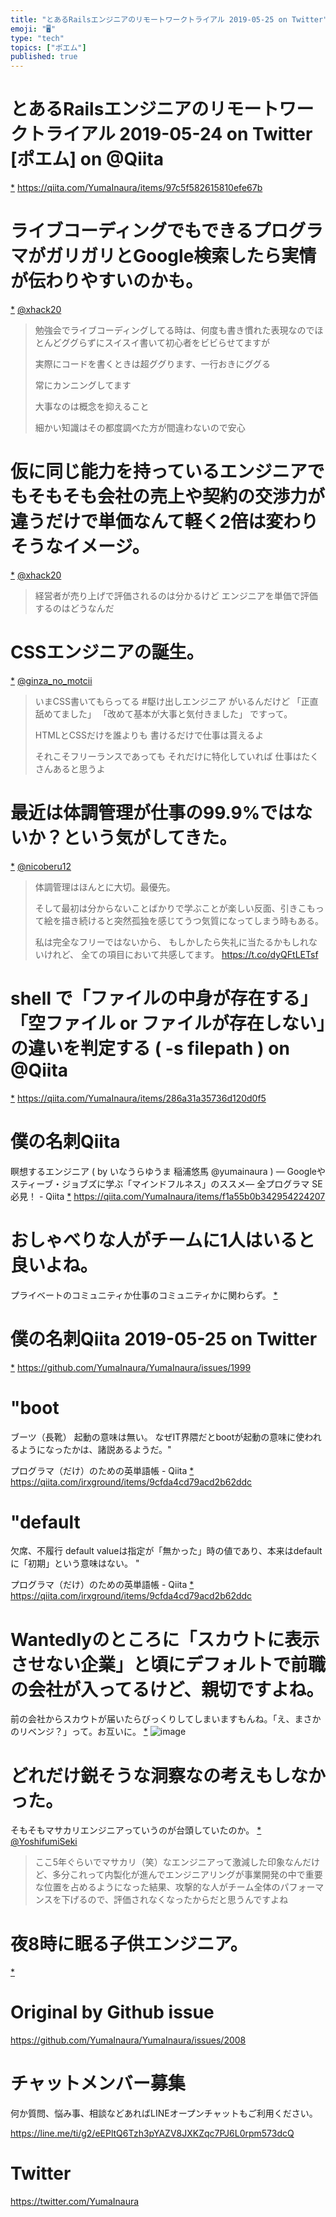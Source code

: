 ```yaml
---
title: "とあるRailsエンジニアのリモートワークトライアル 2019-05-25 on Twitter"
emoji: "🖥"
type: "tech"
topics: ["ポエム"]
published: true
---
```


# とあるRailsエンジニアのリモートワークトライアル 2019-05-24 on Twitter [ポエム] on @Qiita
 [*](https://twitter.com/YumaInaura/status/1131955276796456960")
<https://qiita.com/YumaInaura/items/97c5f582615810efe67b>
# ライブコーディングでもできるプログラマがガリガリとGoogle検索したら実情が伝わりやすいのかも。

 [*](https://twitter.com/YumaInaura/status/1132053611821785088")
[@xhack20](https://twitter.com/xhack20/)

>勉強会でライブコーディングしてる時は、何度も書き慣れた表現なのでほとんどググらずにスイスイ書いて初心者をビビらせてますが
>
>実際にコードを書くときは超ググります、一行おきにググる
>
>常にカンニングしてます
>
>大事なのは概念を抑えること
>
>細かい知識はその都度調べた方が間違わないので安心
# 仮に同じ能力を持っているエンジニアでもそもそも会社の売上や契約の交渉力が違うだけで単価なんて軽く2倍は変わりそうなイメージ。

 [*](https://twitter.com/YumaInaura/status/1132055406652547072")
[@xhack20](https://twitter.com/xhack20/)

>経営者が売り上げで評価されるのは分かるけど
>エンジニアを単価で評価するのはどうなんだ
# CSSエンジニアの誕生。

 [*](https://twitter.com/YumaInaura/status/1132055821574033408")
[@ginza_no_motcii](https://twitter.com/ginza_no_motcii/)

>いまCSS書いてもらってる
>  #駆け出しエンジニア がいるんだけど
>「正直舐めてました」
>「改めて基本が大事と気付きました」
>ですって。
>
>HTMLとCSSだけを誰よりも
>書けるだけで仕事は貰えるよ
>
>それこそフリーランスであっても
>それだけに特化していれば
>仕事はたくさんあると思うよ
# 最近は体調管理が仕事の99.9%ではないか？という気がしてきた。

 [*](https://twitter.com/YumaInaura/status/1132085580852895744")
[@nicoberu12](https://twitter.com/nicoberu12/)

>体調管理はほんとに大切。最優先。
>
>そして最初は分からないことばかりで学ぶことが楽しい反面、引きこもって絵を描き続けると突然孤独を感じてうつ気質になってしまう時もある。
>
>私は完全なフリーではないから、
>もしかしたら失礼に当たるかもしれないけれど、
>全ての項目において共感してます。 https://t.co/dyQFtLETsf
# shell で「ファイルの中身が存在する」「空ファイル or ファイルが存在しない」の違いを判定する ( -s filepath ) on @Qiita
 [*](https://twitter.com/YumaInaura/status/1132094065636388866")
<https://qiita.com/YumaInaura/items/286a31a35736d120d0f5>
# 僕の名刺Qiita

瞑想するエンジニア ( by いなうらゆうま 稲浦悠馬 @yumainaura ) — Googleやスティーブ・ジョブズに学ぶ「マインドフルネス」のススメ— 全プログラマ SE 必見！ - Qiita
 [*](https://twitter.com/YumaInaura/status/1132103768869203968")
<https://qiita.com/YumaInaura/items/f1a55b0b342954224207>
# おしゃべりな人がチームに1人はいると良いよね。
プライベートのコミュニティか仕事のコミュニティかに関わらず。
 [*](https://twitter.com/YumaInaura/status/1132117051504414720")

# 僕の名刺Qiita 2019-05-25 on Twitter
 [*](https://twitter.com/YumaInaura/status/1132149814672732161")
<https://github.com/YumaInaura/YumaInaura/issues/1999>
# "boot
ブーツ（長靴）
起動の意味は無い。
なぜIT界隈だとbootが起動の意味に使われるようになったかは、諸説あるようだ。"

プログラマ（だけ）のための英単語帳 - Qiita
 [*](https://twitter.com/YumaInaura/status/1132160089857466368")
<https://qiita.com/irxground/items/9cfda4cd79acd2b62ddc>
# "default
欠席、不履行
default valueは指定が「無かった」時の値であり、本来はdefaultに「初期」という意味はない。
"

プログラマ（だけ）のための英単語帳 - Qiita
 [*](https://twitter.com/YumaInaura/status/1132160148347035648")
<https://qiita.com/irxground/items/9cfda4cd79acd2b62ddc>
# Wantedlyのところに「スカウトに表示させない企業」と頃にデフォルトで前職の会社が入ってるけど、親切ですよね。
前の会社からスカウトが届いたらびっくりしてしまいますもんね。「え、まさかのリベンジ？」って。お互いに。
 [*](https://twitter.com/YumaInaura/status/1132202526361526272")
![image](https://pbs.twimg.com/media/D7ZkMTaV4AAu8TL.jpg)

# どれだけ鋭そうな洞察なの考えもしなかった。
そもそもマサカリエンジニアっていうのが台頭していたのか。
 [*](https://twitter.com/YumaInaura/status/1132233966067412993")
[@YoshifumiSeki](https://twitter.com/YoshifumiSeki/)

>ここ5年ぐらいでマサカリ（笑）なエンジニアって激減した印象なんだけど、多分これって内製化が進んでエンジニアリングが事業開発の中で重要な位置を占めるようになった結果、攻撃的な人がチーム全体のパフォーマンスを下げるので、評価されなくなったからだと思うんですよね
# 夜8時に眠る子供エンジニア。

 [*](https://twitter.com/YumaInaura/status/1132244373423382528")




# Original by Github issue

https://github.com/YumaInaura/YumaInaura/issues/2008








<!-- Update From Qiita API -->

# チャットメンバー募集


何か質問、悩み事、相談などあればLINEオープンチャットもご利用ください。

https://line.me/ti/g2/eEPltQ6Tzh3pYAZV8JXKZqc7PJ6L0rpm573dcQ





# Twitter


https://twitter.com/YumaInaura


<!-- Update From Qiita API -->


